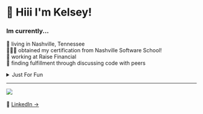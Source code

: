 <h1 align="left" id="macropower-title"> 🏁 Hiii I'm Kelsey!</h1>

### Im currently... <br>
🤠 living in Nashville, Tennessee <br>
👩🏻‍💻 obtained my certification from Nashville Software School!<br>
🐖 working at Raise Financial <br>
💞 finding fulfillment through discussing code with peers

<details> 
<summary> Just For Fun </summary>
<div>
  <h2> I love: </h2> 
    <li> My pet chihuahua, Chris </li>
    <li> Reality TV </li>
    <li> Astrology </li>
    <li> Camping </li>
    <li> Breakfast food </li>
</div> 
</details>


---
<p align="left">
  <p>
    <a href="https://skillicons.dev">
    <img src="https://skillicons.dev/icons?i=jest,git,html,postman,javascript,django,css,ts,sqlite,prisma,python,react,mysql,nextjs" />
  </a>
 <br><br>
  🔗 <a href="https://www.linkedin.com/in/kelsey-lemmer" target="_blank">LinkedIn → </a>

